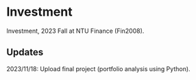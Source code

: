 # Investment
Investment, 2023 Fall at NTU Finance (Fin2008).

## Updates
2023/11/18: Upload final project (portfolio analysis using Python).
